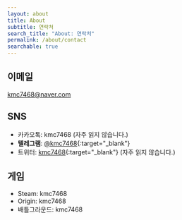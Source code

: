 ```yaml
---
layout: about
title: About
subtitle: 연락처
search_title: "About: 연락처"
permalink: /about/contact
searchable: true
---
```


## 이메일
kmc7468@naver.com

## SNS
- 카카오톡: kmc7468 (자주 읽지 않습니다.)
- **텔레그램**: [@kmc7468](https://t.me/kmc7468){:target="_blank"}
- 트위터: [kmc7468](https://twitter.com/kmc7468){:target="_blank"} (자주 읽지 않습니다.)

## 게임
- Steam: kmc7468
- Origin: kmc7468
- 배틀그라운드: kmc7468